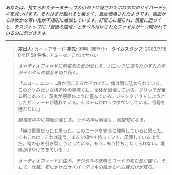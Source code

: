 _あなたは、捨てられたデータチップの山の下に隠されたボロボロのサイバーデッキを見つけます。それはまだ触れると暖かく、最近使用されたようです。画面からは微かな青い光が不規則に点滅しています。好奇心に駆られ、慎重に近づくと、デスクトップに「最後の通信」とラベル付けされたファイルが一つ開かれているのに気づきます。_

---

> **差出人:** カイ・アラード
> **宛先:** 不明（暗号化）
> **タイムスタンプ:** 2083/7/18 04:17:59
> **件名:** チューマ、これはヤバい

> _オーディオフィードに静電気の音が混じる。パニックに満ちたかすれた声がデジタルの雑音を切り裂く。_
>
> 「エコー...エコー...誰か聞こえるか？カイだ。俺は閉じ込められている。このクソみたいな構造物の奥深くに。全体が崩壊している。グリッチが至る所にあって、現実が悪夢のように歪んでいる。ジャックアウトしようとしたが、ノードが壊れている。システムがロックダウンしている。信号を送れない。」
>
> _静電気の中に嗚咽が混じる。カイの声は緊張し、絶望的になる。_
>
> 「俺は慎重だったと思った。このコードを完全に理解していると思った。でもこれは...これは違う。まるで知性を持っていて、反撃しているようだ。俺の心を引き裂こうとしている。もう...もう持ちこたえられない。境界がぼやけてきている...」
>
> _オーディオフィードが歪み、デジタルの悲鳴とコードの軋む音が響く。そして、沈黙。死にかけたサイバーデッキの微かなハム音だけが残る。_
